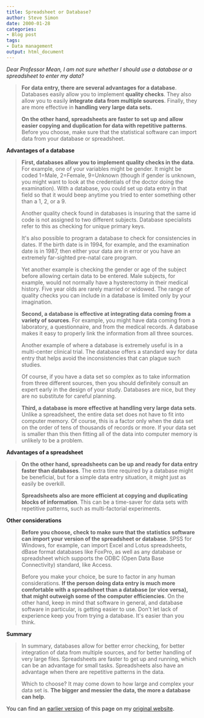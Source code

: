 ```yaml
---
title: Spreadsheet or Database?
author: Steve Simon
date: 2000-01-28
categories:
- Blog post
tags:
- Data management
output: html_document
---
```

*Dear Professor Mean, I am not sure whether I should use a database or a
spreadsheet to enter my data?*

> **For data entry, there are several advantages for a database**.
> Databases easily allow you to implement **quality checks**. They also
> allow you to easily **integrate data from multiple sources**. Finally,
> they are more effective in **handling very large data sets.**
>
> **On the other hand, spreadsheets are faster to set up and allow
> easier copying and duplication for data with repetitive patterns**.
> Before you choose, make sure that the statistical software can import
> data from your database or spreadsheet.

**Advantages of a database**

> **First, databases allow you to implement quality checks in the
> data**. For example, one of your variables might be gender. It might
> be coded 1=Male, 2=Female, 9=Unknown (though if gender is unknown, you
> might want to look at the credentials of the doctor doing the
> examination). With a database, you could set up data entry in that
> field so that it would beep anytime you tried to enter something other
> than a 1, 2, or a 9.
>
> Another quality check found in databases is insuring that the same id
> code is not assigned to two different subjects. Database specialists
> refer to this as checking for unique primary keys.
>
> It's also possible to program a database to check for consistencies
> in dates. If the birth date is in 1994, for example, and the
> examination date is in 1987, then either your data are in error or you
> have an extremely far-sighted pre-natal care program.
>
> Yet another example is checking the gender or age of the subject
> before allowing certain data to be entered. Male subjects, for
> example, would not normally have a hysterectomy in their medical
> history. Five year olds are rarely married or widowed. The range of
> quality checks you can include in a database is limited only by your
> imagination.
>
> **Second, a database is effective at integrating data coming from a
> variety of sources**. For example, you might have data coming from a
> laboratory, a questionnaire, and from the medical records. A database
> makes it easy to properly link the information from all three sources.
>
> Another example of where a database is extremely useful is in a
> multi-center clinical trial. The database offers a standard way for
> data entry that helps avoid the inconsistencies that can plague such
> studies.
>
> Of course, if you have a data set so complex as to take information
> from three different sources, then you should definitely consult an
> expert early in the design of your study. Databases are nice, but they
> are no substitute for careful planning.
>
> **Third, a database is more effective at handling very large data
> sets**. Unlike a spreadsheet, the entire data set does not have to fit
> into computer memory. Of course, this is a factor only when the data
> set on the order of tens of thousands of records or more. If your data
> set is smaller than this then fitting all of the data into computer
> memory is unlikely to be a problem.

**Advantages of a spreadsheet**

> **On the other hand, spreadsheets can be up and ready for data entry
> faster than databases**. The extra time required by a database might
> be beneficial, but for a simple data entry situation, it might just as
> easily be overkill.
>
> **Spreadsheets also are more efficient at copying and duplicating
> blocks of information**. This can be a time-saver for data sets with
> repetitive patterns, such as multi-factorial experiments.

**Other considerations**

> **Before you choose, check to make sure that the statistics software
> can import your version of the spreadsheet or database**. SPSS for
> Windows, for example, can import Excel and Lotus spreadsheets, dBase
> format databases like FoxPro, as well as any database or spreadsheet
> which supports the ODBC (Open Data Base Connectivity) standard, like
> Access.
>
> Before you make your choice, be sure to factor in any human
> considerations. **If the person doing data entry is much more
> comfortable with a spreadsheet than a database (or vice versa), that
> might outweigh some of the computer efficiencies**. On the other hand,
> keep in mind that software in general, and database software in
> particular, is getting easier to use. Don't let lack of experience
> keep you from trying a database. It's easier than you think.

**Summary**

> In summary, databases allow for better error checking, for better
> integration of data from multiple sources, and for better handling of
> very large files. Spreadsheets are faster to get up and running, which
> can be an advantage for small tasks. Spreadsheets also have an
> advantage when there are repetitive patterns in the data.
>
> Which to choose? It may come down to how large and complex your data
> set is. **The bigger and messier the data, the more a database can
> help**.

You can find an [earlier version][sim1] of this page on my [original website][sim2].

[sim1]: http://www.pmean.com/00/sheet.html
[sim2]: http://www.pmean.com/original_site.html

